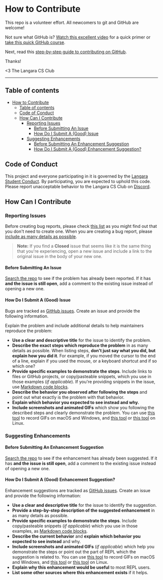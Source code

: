 # How to Contribute

This repo is a volunteer effort. All newcomers to git and GitHub are welcome!

Not sure what GitHub is? [Watch this excellent video](https://www.youtube.com/watch?v=w3jLJU7DT5E) for a quick primer or [take this quick GitHub course](https://lab.github.com/githubtraining/introduction-to-github).

Next, read this [step-by-step guide to contributing on GitHub](https://www.dataschool.io/how-to-contribute-on-github/).

Thanks!

<3 The Langara CS Club

---

## Table of contents

- [How to Contribute](#how-to-contribute)
  - [Table of contents](#table-of-contents)
  - [Code of Conduct](#code-of-conduct)
  - [How Can I Contribute](#how-can-i-contribute)
    - [Reporting Issues](#reporting-issues)
      - [Before Submitting An Issue](#before-submitting-an-issue)
      - [How Do I Submit A (Good) Issue](#how-do-i-submit-a-good-issue)
    - [Suggesting Enhancements](#suggesting-enhancements)
      - [Before Submitting An Enhancement Suggestion](#before-submitting-an-enhancement-suggestion)
      - [How Do I Submit A (Good) Enhancement Suggestion?](#how-do-i-submit-a-good-enhancement-suggestion)

## Code of Conduct

This project and everyone participating in it is governed by the [Langara Student Conduct](CODE_OF_CONDUCT.md). By participating, you are expected to uphold this code. Please report unacceptable behavior to the Langara CS Club on [Discord](https://discord.gg/uy3wCpZ).

## How Can I Contribute

### Reporting Issues

Before creating bug reports, please check [this list](#before-submitting-an-issue) as you might find out that you don't need to create one. When you are creating a bug report, please [include as many details as possible](#how-do-i-submit-a-good-issue).

> **Note:** If you find a **Closed** issue that seems like it is the same thing that you're experiencing, open a new issue and include a link to the original issue in the body of your new one.

#### Before Submitting An Issue

[Search the repo](https://github.com/langaracs/course-resources/issues?q=is%3Aissue+is%3Aopen+) to see if the problem has already been reported. If it has **and the issue is still open**, add a comment to the existing issue instead of opening a new one.

#### How Do I Submit A (Good) Issue

Bugs are tracked as [GitHub issues](https://guides.github.com/features/issues/). Create an issue and provide the following information.

Explain the problem and include additional details to help maintainers reproduce the problem:

- **Use a clear and descriptive title** for the issue to identify the problem.
- **Describe the exact steps which reproduce the problem** in as many details as possible. When listing steps, **don't just say what you did, but explain how you did it**. For example, if you moved the cursor to the end of a line, explain if you used the mouse, or a keyboard shortcut and if so which one?
- **Provide specific examples to demonstrate the steps**. Include links to files or GitHub projects, or copy/pasteable snippets, which you use in those examples (_if applicable_). If you're providing snippets in the issue, use [Markdown code blocks](https://help.github.com/articles/markdown-basics/#multiple-lines).
- **Describe the behavior you observed after following the steps** and point out what exactly is the problem with that behavior.
- **Explain which behavior you expected to see instead and why.**
- **Include screenshots and animated GIFs** which show you following the described steps and clearly demonstrate the problem. You can use [this tool](https://www.cockos.com/licecap/) to record GIFs on macOS and Windows, and [this tool](https://github.com/colinkeenan/silentcast) or [this tool](https://github.com/GNOME/byzanz) on Linux.

### Suggesting Enhancements

#### Before Submitting An Enhancement Suggestion

[Search the repo](https://github.com/langaracs/course-resources/issues?q=is%3Aissue+is%3Aopen+) to see if the enhancement has already been suggested. If it has **and the issue is still open**, add a comment to the existing issue instead of opening a new one.

#### How Do I Submit A (Good) Enhancement Suggestion?

Enhancement suggestions are tracked as [GitHub issues](https://guides.github.com/features/issues/). Create an issue and provide the following information:

- **Use a clear and descriptive title** for the issue to identify the suggestion.
- **Provide a step-by-step description of the suggested enhancement** in as many details as possible.
- **Provide specific examples to demonstrate the steps**. Include copy/pasteable snippets (_if applicable_) which you use in those examples, as [Markdown code blocks](https://help.github.com/articles/markdown-basics/#multiple-lines).
- **Describe the current behavior** and **explain which behavior you expected to see instead** and why.
- **Include screenshots and animated GIFs** (_if applicable_) which help you demonstrate the steps or point out the part of REPL which the suggestion is related to. You can use [this tool](https://www.cockos.com/licecap/) to record GIFs on macOS and Windows, and [this tool](https://github.com/colinkeenan/silentcast) or [this tool](https://github.com/GNOME/byzanz) on Linux.
- **Explain why this enhancement would be useful** to most REPL users.
- **List some other sources where this enhancement exists** if it helps.
